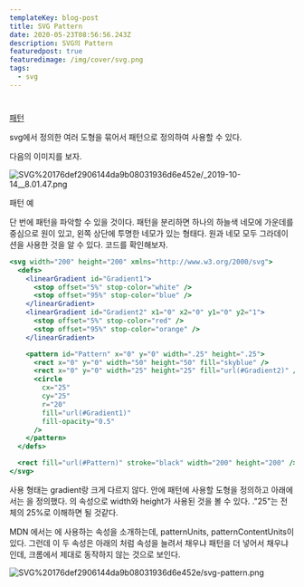```yaml
---
templateKey: blog-post
title: SVG Pattern
date: 2020-05-23T08:56:56.243Z
description: SVG의 Pattern
featuredpost: true
featuredimage: /img/cover/svg.png
tags:
  - svg
---
```


#

[패턴](https://developer.mozilla.org/ko/docs/Web/SVG/Tutorial/Patterns)

svg에서 정의한 여러 도형을 묶어서 패턴으로 정의하여 사용할 수 있다.

다음의 이미지를 보자.

![SVG%20176def2906144da9b08031936d6e452e/_2019-10-14__8.01.47.png](SVG%20176def2906144da9b08031936d6e452e/_2019-10-14__8.01.47.png)

패턴 예

단 번에 패턴을 파악할 수 있을 것이다. 패턴을 분리하면 하나의 하늘색 네모에 가운데를 중심으로 원이 있고, 왼쪽 상단에 투명한 네모가 있는 형태다. 원과 네모 모두 그라데이션을 사용한 것을 알 수 있다. 코드를 확인해보자.

```jsx
<svg width="200" height="200" xmlns="http://www.w3.org/2000/svg">
  <defs>
    <linearGradient id="Gradient1">
      <stop offset="5%" stop-color="white" />
      <stop offset="95%" stop-color="blue" />
    </linearGradient>
    <linearGradient id="Gradient2" x1="0" x2="0" y1="0" y2="1">
      <stop offset="5%" stop-color="red" />
      <stop offset="95%" stop-color="orange" />
    </linearGradient>

    <pattern id="Pattern" x="0" y="0" width=".25" height=".25">
      <rect x="0" y="0" width="50" height="50" fill="skyblue" />
      <rect x="0" y="0" width="25" height="25" fill="url(#Gradient2)" />
      <circle
        cx="25"
        cy="25"
        r="20"
        fill="url(#Gradient1)"
        fill-opacity="0.5"
      />
    </pattern>
  </defs>

  <rect fill="url(#Pattern)" stroke="black" width="200" height="200" />
</svg>
```

사용 형태는 gradient랑 크게 다르지 않다. <defs> 안에 패턴에 사용할 도형을 정의하고 아래에서는 <pattern>을 정의했다. <pattern> 의 속성으로 width와 height가 사용된 것을 볼 수 있다. ."25"는 전체의 25%로 이해하면 될 것같다.

MDN 에서는 <pattern>에 사용하는 속성을 소개하는데, patternUnits, patternContentUnits이 있다. 그런데 이 두 속성은 아래의 처럼 속성을 늘려서 채우냐 패턴을 더 넣어서 채우냐 인데, 크롬에서 제대로 동작하지 않는 것으로 보인다.

![SVG%20176def2906144da9b08031936d6e452e/svg-pattern.png](SVG%20176def2906144da9b08031936d6e452e/svg-pattern.png)
